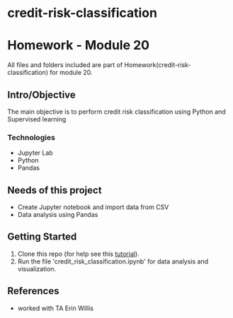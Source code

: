 # credit-risk-classification

# Homework - Module 20
All files and folders included are part of Homework(credit-risk-classification) for module 20.


## Intro/Objective
The main objective is to perform credit risk classification using Python and Supervised learning

### Technologies
* Jupyter Lab
* Python
* Pandas

## Needs of this project
- Create Jupyter notebook and import data from CSV
- Data analysis using Pandas

## Getting Started
1. Clone this repo (for help see this [tutorial](https://help.github.com/articles/cloning-a-repository/)).
2. Run the file 'credit_risk_classification.ipynb' for data analysis and visualization.
   

## References
* worked with TA Erin Willis

